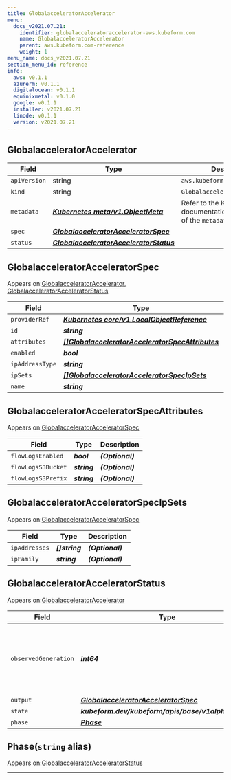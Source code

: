 ```yaml
---
title: GlobalacceleratorAccelerator
menu:
  docs_v2021.07.21:
    identifier: globalacceleratoraccelerator-aws.kubeform.com
    name: GlobalacceleratorAccelerator
    parent: aws.kubeform.com-reference
    weight: 1
menu_name: docs_v2021.07.21
section_menu_id: reference
info:
  aws: v0.1.1
  azurerm: v0.1.1
  digitalocean: v0.1.1
  equinixmetal: v0.1.0
  google: v0.1.1
  installer: v2021.07.21
  linode: v0.1.1
  version: v2021.07.21
---
```


## GlobalacceleratorAccelerator
| Field | Type | Description |
| ------ | ----- | ----------- |
| `apiVersion` | string | `aws.kubeform.com/v1alpha1` |
|    `kind` | string | `GlobalacceleratorAccelerator` |
| `metadata` | ***[Kubernetes meta/v1.ObjectMeta](https://v1-18.docs.kubernetes.io/docs/reference/generated/kubernetes-api/v1.18/#objectmeta-v1-meta)***|Refer to the Kubernetes API documentation for the fields of the `metadata` field.|
| `spec` | ***[GlobalacceleratorAcceleratorSpec](#globalacceleratoracceleratorspec)***||
| `status` | ***[GlobalacceleratorAcceleratorStatus](#globalacceleratoracceleratorstatus)***||
## GlobalacceleratorAcceleratorSpec

Appears on:[GlobalacceleratorAccelerator](#globalacceleratoraccelerator), [GlobalacceleratorAcceleratorStatus](#globalacceleratoracceleratorstatus)

| Field | Type | Description |
| ------ | ----- | ----------- |
| `providerRef` | ***[Kubernetes core/v1.LocalObjectReference](https://v1-18.docs.kubernetes.io/docs/reference/generated/kubernetes-api/v1.18/#localobjectreference-v1-core)***||
| `id` | ***string***||
| `attributes` | ***[[]GlobalacceleratorAcceleratorSpecAttributes](#globalacceleratoracceleratorspecattributes)***| ***(Optional)*** |
| `enabled` | ***bool***| ***(Optional)*** |
| `ipAddressType` | ***string***| ***(Optional)*** |
| `ipSets` | ***[[]GlobalacceleratorAcceleratorSpecIpSets](#globalacceleratoracceleratorspecipsets)***| ***(Optional)*** |
| `name` | ***string***||
## GlobalacceleratorAcceleratorSpecAttributes

Appears on:[GlobalacceleratorAcceleratorSpec](#globalacceleratoracceleratorspec)

| Field | Type | Description |
| ------ | ----- | ----------- |
| `flowLogsEnabled` | ***bool***| ***(Optional)*** |
| `flowLogsS3Bucket` | ***string***| ***(Optional)*** |
| `flowLogsS3Prefix` | ***string***| ***(Optional)*** |
## GlobalacceleratorAcceleratorSpecIpSets

Appears on:[GlobalacceleratorAcceleratorSpec](#globalacceleratoracceleratorspec)

| Field | Type | Description |
| ------ | ----- | ----------- |
| `ipAddresses` | ***[]string***| ***(Optional)*** |
| `ipFamily` | ***string***| ***(Optional)*** |
## GlobalacceleratorAcceleratorStatus

Appears on:[GlobalacceleratorAccelerator](#globalacceleratoraccelerator)

| Field | Type | Description |
| ------ | ----- | ----------- |
| `observedGeneration` | ***int64***| ***(Optional)*** Resource generation, which is updated on mutation by the API Server.|
| `output` | ***[GlobalacceleratorAcceleratorSpec](#globalacceleratoracceleratorspec)***| ***(Optional)*** |
| `state` | ***kubeform.dev/kubeform/apis/base/v1alpha1.State***| ***(Optional)*** |
| `phase` | ***[Phase](#phase)***| ***(Optional)*** |
## Phase(`string` alias)

Appears on:[GlobalacceleratorAcceleratorStatus](#globalacceleratoracceleratorstatus)

---
